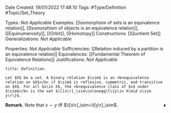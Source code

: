<div class="topSpace"></div>

Date Created: 19/01/2022 17:48:10
Tags: #Type/Definition #Topic/Set_Theory

Types: <i>Not Applicable</i>
Examples: [[Isomorphism of sets is an equivalence relation]], [[Isomorphism of objects is an equivalence relation]], [[Equinumerosity]], [[Orbit]], [[Homotopy]]
Constructions: [[Quotient Set]]
Generalizations: <i>Not Applicable</i>

Properties: <i>Not Applicable</i>
Sufficiencies: [[Relation induced by a partition is an equivalence relation]]
Equivalences: [[Fundamental Theorem of Equivalence Relations]]
Justifications: <i>Not Applicable</i>

``` ad-Definition
title: Definition.

Let $X$ be a set. A binary relation $\sim$ is an <b>equivalence relation on $X$</b> if $\sim$ is reflexive, symmetric, and transitive on $X$. For all $x\in X$, the <b>equivalence class of $x$ under $\sim$</b> is the set $\l[x\r]_\sim\coloneqq\l\{y\in X\mid x\sim y\r\}$.

```

<b>Remark.</b> Note that $x\sim y$ iff $\l[x\r]_\sim=\l[y\r]_\sim$.<span style="float:right;">$\blacklozenge$</span>
